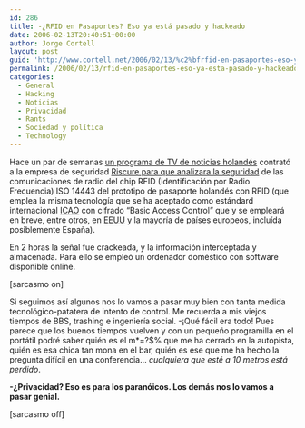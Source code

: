 ```yaml
---
id: 286
title: -¿RFID en Pasaportes? Eso ya está pasado y hackeado
date: 2006-02-13T20:40:51+00:00
author: Jorge Cortell
layout: post
guid: 'http://www.cortell.net/2006/02/13/%c2%bfrfid-en-pasaportes-eso-ya-esta-pasado-y-hackeado/'
permalink: /2006/02/13/rfid-en-pasaportes-eso-ya-esta-pasado-y-hackeado/
categories:
  - General
  - Hacking
  - Noticias
  - Privacidad
  - Rants
  - Sociedad y polí­tica
  - Technology
---
```

Hace un par de semanas [un programa de TV de noticias holandés](http://omroep.vara.nl/tvradiointernet_detail.jsp?maintopic=424&subtopic=38690) contrató a la empresa de seguridad [Riscure para que analizara la seguridad](http:/www.riscure.com/news/passport.html) de las comunicaciones de radio del chip RFID (Identificación por Radio Frecuencia) ISO 14443 del prototipo de pasaporte holandés con RFID (que emplea la misma tecnologí­a que se ha aceptado como estándard internacional [ICAO](http://hasbrouck.org/blog/archives/000738.html) con cifrado &#8220;Basic Access Control&#8221; que y se empleará en breve, entre otros, en [EEUU](http://hasbrouck.org/blog/archives/000735.html) y la mayorí­a de paí­ses europeos, incluí­da posiblemente España).

En 2 horas la señal fue crackeada, y la información interceptada y almacenada. Para ello se empleó un ordenador doméstico con software disponible online.

[sarcasmo on]

Si seguimos así­ algunos nos lo vamos a pasar muy bien con tanta medida tecnológico-patatera de intento de control. Me recuerda a mis viejos tiempos de BBS, trashing e ingenierí­a social. -¡Qué fácil era todo! Pues parece que los buenos tiempos vuelven y con un pequeño programilla en el portátil podré saber quién es el m*=?$% que me ha cerrado en la autopista, quién es esa chica tan mona en el bar, quién es ese que me ha hecho la pregunta difí­cil en una conferencia&#8230; _cualquiera que esté a 10 metros está perdido_.

**-¿Privacidad? Eso es para los paranóicos. Los demás nos lo vamos a pasar genial.**

[sarcasmo off]